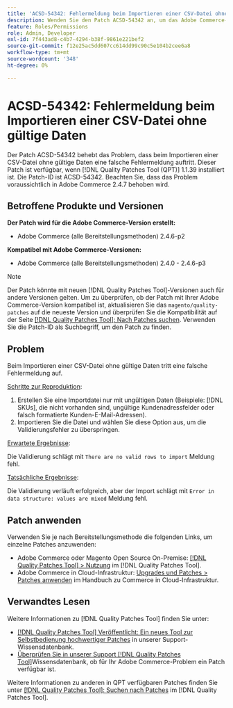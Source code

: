 ```yaml
---
title: 'ACSD-54342: Fehlermeldung beim Importieren einer CSV-Datei ohne gültige Daten'
description: Wenden Sie den Patch ACSD-54342 an, um das Adobe Commerce-Problem zu beheben, bei dem beim Importieren einer CSV-Datei ohne gültige Daten eine falsche Fehlermeldung auftritt.
feature: Roles/Permissions
role: Admin, Developer
exl-id: 7f443ad8-c4b7-4294-b38f-9861e221bef2
source-git-commit: f12e25ac5dd607cc614dd99c90c5e104b2cee6a8
workflow-type: tm+mt
source-wordcount: '348'
ht-degree: 0%

---
```


# ACSD-54342: Fehlermeldung beim Importieren einer CSV-Datei ohne gültige Daten

Der Patch ACSD-54342 behebt das Problem, dass beim Importieren einer CSV-Datei ohne gültige Daten eine falsche Fehlermeldung auftritt. Dieser Patch ist verfügbar, wenn [!DNL Quality Patches Tool (QPT)] 1.1.39 installiert ist. Die Patch-ID ist ACSD-54342. Beachten Sie, dass das Problem voraussichtlich in Adobe Commerce 2.4.7 behoben wird.

## Betroffene Produkte und Versionen

**Der Patch wird für die Adobe Commerce-Version erstellt:**

* Adobe Commerce (alle Bereitstellungsmethoden) 2.4.6-p2

**Kompatibel mit Adobe Commerce-Versionen:**

* Adobe Commerce (alle Bereitstellungsmethoden) 2.4.0 - 2.4.6-p3

>[!NOTE]
>
>Der Patch könnte mit neuen [!DNL Quality Patches Tool]-Versionen auch für andere Versionen gelten. Um zu überprüfen, ob der Patch mit Ihrer Adobe Commerce-Version kompatibel ist, aktualisieren Sie das `magento/quality-patches` auf die neueste Version und überprüfen Sie die Kompatibilität auf der Seite [[!DNL Quality Patches Tool]: Nach Patches suchen](https://experienceleague.adobe.com/tools/commerce-quality-patches/index.html?lang=de). Verwenden Sie die Patch-ID als Suchbegriff, um den Patch zu finden.

## Problem

Beim Importieren einer CSV-Datei ohne gültige Daten tritt eine falsche Fehlermeldung auf.

<u>Schritte zur Reproduktion</u>:

1. Erstellen Sie eine Importdatei nur mit ungültigen Daten (Beispiele: [!DNL SKUs], die nicht vorhanden sind, ungültige Kundenadressfelder oder falsch formatierte Kunden-E-Mail-Adressen).
1. Importieren Sie die Datei und wählen Sie diese Option aus, um die Validierungsfehler zu überspringen.

<u>Erwartete Ergebnisse</u>:

Die Validierung schlägt mit `There are no valid rows to import` Meldung fehl.

<u>Tatsächliche Ergebnisse</u>:

Die Validierung verläuft erfolgreich, aber der Import schlägt mit `Error in data structure: values are mixed` Meldung fehl.

## Patch anwenden

Verwenden Sie je nach Bereitstellungsmethode die folgenden Links, um einzelne Patches anzuwenden:

* Adobe Commerce oder Magento Open Source On-Premise: [[!DNL Quality Patches Tool] > Nutzung](https://experienceleague.adobe.com/docs/commerce-operations/tools/quality-patches-tool/usage.html?lang=de) im [!DNL Quality Patches Tool].
* Adobe Commerce in Cloud-Infrastruktur: [Upgrades und Patches > Patches anwenden](https://experienceleague.adobe.com/docs/commerce-cloud-service/user-guide/develop/upgrade/apply-patches.html?lang=de) im Handbuch zu Commerce in Cloud-Infrastruktur.

## Verwandtes Lesen

Weitere Informationen zu [!DNL Quality Patches Tool] finden Sie unter:

* [[!DNL Quality Patches Tool] Veröffentlicht: Ein neues Tool zur Selbstbedienung hochwertiger Patches](/help/announcements/adobe-commerce-announcements/magento-quality-patches-released-new-tool-to-self-serve-quality-patches.md) in unserer Support-Wissensdatenbank.
* [Überprüfen Sie in unserer Support [!DNL Quality Patches Tool]](/help/support-tools/patches-available-in-qpt-tool/check-patch-for-magento-issue-with-magento-quality-patches.md)Wissensdatenbank, ob für Ihr Adobe Commerce-Problem ein Patch verfügbar ist.

Weitere Informationen zu anderen in QPT verfügbaren Patches finden Sie unter [[!DNL Quality Patches Tool]: Suchen nach Patches](https://experienceleague.adobe.com/tools/commerce-quality-patches/index.html?lang=de) im [!DNL Quality Patches Tool].
